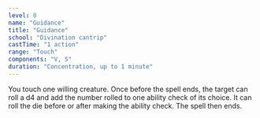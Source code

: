```yaml
---
level: 0
name: "Guidance"
title: "Guidance"
school: "Divination cantrip"
castTime: "1 action"
range: "Touch"
components: "V, S"
duration: "Concentration, up to 1 minute"
---
```


You touch one willing creature. Once before the spell ends, the target can roll a d4 and add the number rolled to one ability check of its choice. It can roll the die before or after making the ability check. The spell then ends.
